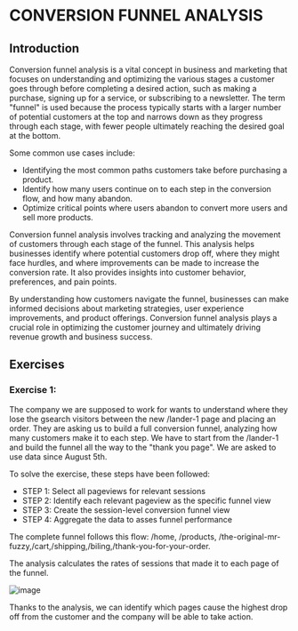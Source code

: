 # CONVERSION FUNNEL ANALYSIS

## Introduction
Conversion funnel analysis is a vital concept in business and marketing that focuses on understanding and optimizing the various stages a customer goes through before completing a desired action, such as making a purchase, signing up for a service, or subscribing to a newsletter. The term "funnel" is used because the process typically starts with a larger number of potential customers at the top and narrows down as they progress through each stage, with fewer people ultimately reaching the desired goal at the bottom.

Some common use cases include:

- Identifying the most common paths customers take before purchasing a product.
- Identify how many users continue on to each step in the conversion flow, and how many abandon. 
- Optimize critical points where users abandon to convert more users and sell more products.

Conversion funnel analysis involves tracking and analyzing the movement of customers through each stage of the funnel. This analysis helps businesses identify where potential customers drop off, where they might face hurdles, and where improvements can be made to increase the conversion rate. It also provides insights into customer behavior, preferences, and pain points.

By understanding how customers navigate the funnel, businesses can make informed decisions about marketing strategies, user experience improvements, and product offerings. Conversion funnel analysis plays a crucial role in optimizing the customer journey and ultimately driving revenue growth and business success.

## Exercises

### Exercise 1:
The company we are supposed to work for wants to understand where they lose the gsearch visitors between the new /lander-1 page and placing an order. They are asking us to build a full 
conversion funnel, analyzing how many customers make it to each step. We have to start from the /lander-1 and build the funnel all the way to the "thank you page".
We are asked to use data since August 5th. 

To solve the exercise, these steps have been followed:

- STEP 1: Select all pageviews for relevant sessions
- STEP 2: Identify each relevant pageview as the specific funnel view 
- STEP 3: Create the session-level conversion funnel view
- STEP 4: Aggregate the data to asses funnel performance

The complete funnel follows this flow: /home, /products, /the-original-mr-fuzzy,/cart,/shipping,/biling,/thank-you-for-your-order.

The analysis calculates the rates of sessions that made it to each page of the funnel. 

  ![image](https://github.com/IhonaMaria/Conversion-funnel-analysis/assets/119692820/08fa381f-c90c-49e4-9313-005bd76b92ae)

Thanks to the analysis, we can identify which pages cause the highest drop off from the customer and the company will be able to take action. 
